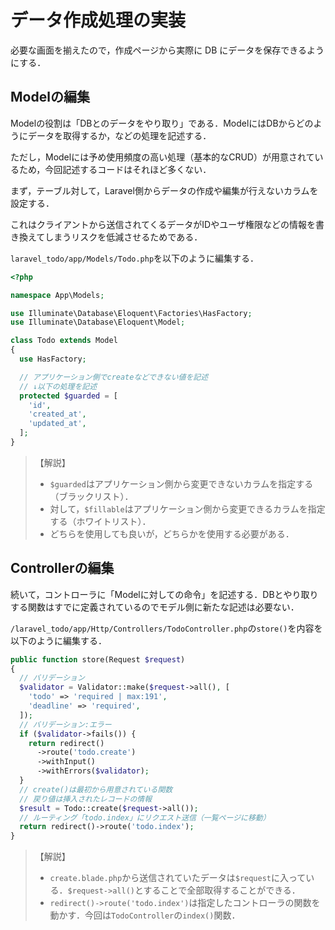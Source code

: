 # データ作成処理の実装

必要な画面を揃えたので，作成ページから実際に DB にデータを保存できるようにする．

## Modelの編集

Modelの役割は「DBとのデータをやり取り」である．ModelにはDBからどのようにデータを取得するか，などの処理を記述する．

ただし，Modelには予め使用頻度の高い処理（基本的なCRUD）が用意されているため，今回記述するコードはそれほど多くない．

まず，テーブル対して，Laravel側からデータの作成や編集が行えないカラムを設定する．

これはクライアントから送信されてくるデータがIDやユーザ権限などの情報を書き換えてしまうリスクを低減させるためである．

`laravel_todo/app/Models/Todo.php`を以下のように編集する．

```php
<?php

namespace App\Models;

use Illuminate\Database\Eloquent\Factories\HasFactory;
use Illuminate\Database\Eloquent\Model;

class Todo extends Model
{
  use HasFactory;

  // アプリケーション側でcreateなどできない値を記述
  // ↓以下の処理を記述
  protected $guarded = [
    'id',
    'created_at',
    'updated_at',
  ];
}

```

> 【解説】
>
> - `$guarded`はアプリケーション側から変更できないカラムを指定する（ブラックリスト）．
> - 対して，`$fillable`はアプリケーション側から変更できるカラムを指定する（ホワイトリスト）．
> - どちらを使用しても良いが，どちらかを使用する必要がある．

## Controllerの編集

続いて，コントローラに「Modelに対しての命令」を記述する．DBとやり取りする関数はすでに定義されているのでモデル側に新たな記述は必要ない．

`/laravel_todo/app/Http/Controllers/TodoController.php`の`store()`を内容を以下のように編集する．

```php
public function store(Request $request)
{
  // バリデーション
  $validator = Validator::make($request->all(), [
    'todo' => 'required | max:191',
    'deadline' => 'required',
  ]);
  // バリデーション:エラー
  if ($validator->fails()) {
    return redirect()
      ->route('todo.create')
      ->withInput()
      ->withErrors($validator);
  }
  // create()は最初から用意されている関数
  // 戻り値は挿入されたレコードの情報
  $result = Todo::create($request->all());
  // ルーティング「todo.index」にリクエスト送信（一覧ページに移動）
  return redirect()->route('todo.index');
}

```

> 【解説】
>
> - `create.blade.php`から送信されていたデータは`$request`に入っている．`$request->all()`とすることで全部取得することができる．
> - `redirect()->route('todo.index')`は指定したコントローラの関数を動かす．今回は`TodoController`の`index()`関数．

